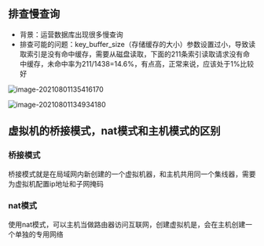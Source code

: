## 排查慢查询

- 背景：运营数据库出现很多慢查询
- 排查可能的问题：key_buffer_size（存储缓存的大小）参数设置过小，导致读取索引是没有命中缓存，需要从磁盘读取，下面的211条索引读取请求没有命中缓存，未命中率为211/1438=14.6%，有点高，正常来说，应该处于1%比较好

![image-20210801135416170](C:\Users\Digital\AppData\Roaming\Typora\typora-user-images\image-20210801135416170.png)

![image-20210801134934180](C:\Users\Digital\AppData\Roaming\Typora\typora-user-images\image-20210801134934180.png)

## 虚拟机的桥接模式，nat模式和主机模式的区别

### 桥接模式

桥接模式就是在局域网内新创建的一个虚拟机器，和主机共用同一个集线器，需要为虚拟机配置ip地址和子网掩码

### nat模式

使用nat模式，可以主机当做路由器访问互联网，创建虚拟机是，会在主机创建一个单独的专用网络